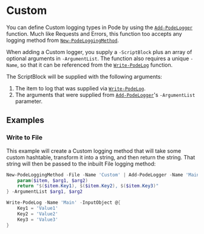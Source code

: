 # Custom

You can define Custom logging types in Pode by using the [`Add-PodeLogger`](../../../../Functions/Logging/Add-PodeLogger) function. Much like Requests and Errors, this function too accepts any logging method from [`New-PodeLoggingMethod`](../../../../Functions/Logging/New-PodeLoggingMethod).

When adding a Custom logger, you supply a `-ScriptBlock` plus an array of optional arguments in `-ArgumentList`. The function also requires a unique `-Name`, so that it can be referenced from the [`Write-PodeLog`](../../../../Functions/Logging/Write-PodeLog) function.

The ScriptBlock will be supplied with the following arguments:

1. The item to log that was supplied via [`Write-PodeLog`](../../../../Functions/Logging/Write-PodeLog).
2. The arguments that were supplied from [`Add-PodeLogger`](../../../../Functions/Logging/Add-PodeLogger)'s `-ArgumentList` parameter.

## Examples

### Write to File

This example will create a Custom logging method that will take some custom hashtable, transform it into a string, and then return the string. That string will then be passed to the inbuilt File logging method:

```powershell
New-PodeLoggingMethod -File -Name 'Custom' | Add-PodeLogger -Name 'Main' -ScriptBlock {
    param($item, $arg1, $arg2)
    return "$($item.Key1), $($item.Key2), $($item.Key3)"
} -ArgumentList $arg1, $arg2

Write-PodeLog -Name 'Main' -InputObject @{
    Key1 = 'Value1'
    Key2 = 'Value2'
    Key3 = 'Value3'
}
```
